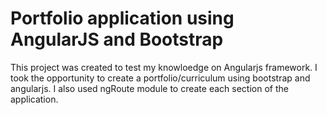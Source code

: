 # Portfolio application using AngularJS and Bootstrap

This project was created to test my knowloedge on Angularjs framework. 
I took the opportunity to create a portfolio/curriculum using bootstrap and angularjs. I also used ngRoute module to create each section of the application.
